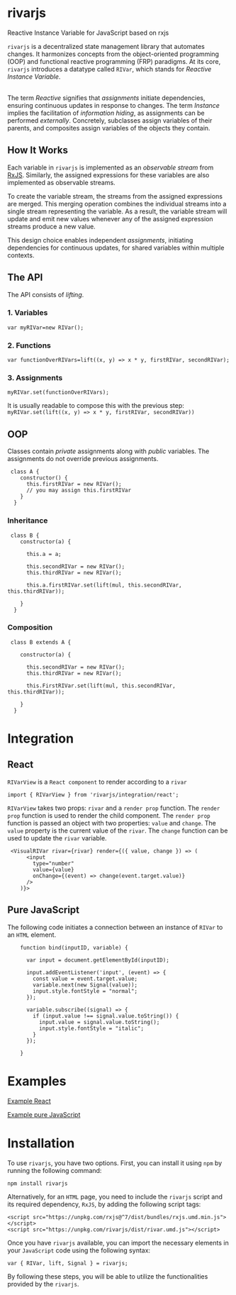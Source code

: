 # rivarjs
Reactive Instance Variable for JavaScript based on rxjs

`rivarjs` is a decentralized state management library that automates changes. It harmonizes concepts from the object-oriented programming (OOP) and functional reactive programming (FRP) paradigms. At its core, `rivarjs` introduces a datatype called `RIVar`, which stands for *Reactive Instance Variable*.<br><br> 

The term *Reactive* signifies that *assignments* initiate dependencies, ensuring continuous updates in response to changes. The term *Instance* implies the facilitation of *information hiding*, as assignments can be performed *externally*. Concretely, subclasses assign variables of their parents, and composites assign variables of the objects they contain.

## How It Works

Each variable in `rivarjs` is implemented as an *observable stream* from [RxJS](http://reactivex.io/rxjs). Similarly, the assigned expressions for these variables are also implemented as observable streams. 

To create the variable stream, the streams from the assigned expressions are merged. This merging operation combines the individual streams into a single stream representing the variable. As a result, the variable stream will update and emit new values whenever any of the assigned expression streams produce a new value.

This design choice enables independent *assignments*, initiating dependencies for continuous updates, for shared variables within multiple contexts.

## The API

The API consists of *lifting*.

### 1. Variables

`var myRIVar=new RIVar();`
### 2. Functions

`var functionOverRIVars=lift((x, y) => x * y, firstRIVar, secondRIVar);`
### 3. Assignments

`myRIVar.set(functionOverRIVars);`

It is usually readable to compose this with the previous step:<br>
`myRIVar.set(lift((x, y) => x * y, firstRIVar, secondRIVar))`

## OOP

Classes contain  *private*  assignments along with *public* variables. The assignments do not override previous assignments.

```
 class A {
    constructor() {
      this.firstRIVar = new RIVar();   
      // you may assign this.firstRIVar
    }
  }
```

### Inheritance

```
 class B {
    constructor(a) {

      this.a = a;

      this.secondRIVar = new RIVar();
      this.thirdRIVar = new RIVar();
     
      this.a.firstRIVar.set(lift(mul, this.secondRIVar, this.thirdRIVar));

    }
  }
```

### Composition

```
 class B extends A {

    constructor(a) {

      this.secondRIVar = new RIVar();
      this.thirdRIVar = new RIVar();
     
      this.FirstRIVar.set(lift(mul, this.secondRIVar, this.thirdRIVar));

    }
  }
```

# Integration



## React

`RIVarView` is a `React component` to render according to a `rivar`

```
import { RIVarView } from 'rivarjs/integration/react';
```

`RIVarView` takes two props: `rivar` and a `render prop` function. The `render prop` function is used to render the child component. The `render prop` function is passed an object with two properties: `value` and `change`. The `value` property is the current value of the `rivar`. The `change` function can be used to update the `rivar` variable.


```
 <VisualRIVar rivar={rivar} render={({ value, change }) => (
      <input
        type="number"
        value={value}
        onChange={(event) => change(event.target.value)}
      />
    )}>
```


## Pure JavaScript

The following code initiates a connection between an instance of `RIVar` to an `HTML` element.

```
    function bind(inputID, variable) {

      var input = document.getElementById(inputID);

      input.addEventListener('input', (event) => {
        const value = event.target.value;
        variable.next(new Signal(value));
        input.style.fontStyle = "normal";
      });

      variable.subscribe((signal) => {
        if (input.value !== signal.value.toString()) {
          input.value = signal.value.toString();
          input.style.fontStyle = "italic";
        }
      });

    }
```
# Examples

[Example React](https://github.com/RIVarX/rivarjs/tree/172eae3fb4601723c7d306af384f98bd7cb7dccf/Examples/react_rivar_drug_administration)

[Example pure JavaScript](https://github.com/RIVarX/Evaluation/raw/main/RIVar/DrugAdministration.html)


# Installation
To use `rivarjs`, you have two options. First, you can install it using `npm` by running the following command:<br>

```shell
npm install rivarjs
```

Alternatively, for an `HTML` page, you need to include the `rivarjs` script and its required dependency, `RxJS`, by adding the following script tags:<br>
```
<script src="https://unpkg.com/rxjs@^7/dist/bundles/rxjs.umd.min.js"></script>
<script src="https://unpkg.com/rivarjs/dist/rivar.umd.js"></script>
```
Once you have `rivarjs` available, you can import the necessary elements in your `JavaScript` code using the following syntax:<br>
```
var { RIVar, lift, Signal } = rivarjs;
```
By following these steps, you will be able to utilize the functionalities provided by the `rivarjs`.






